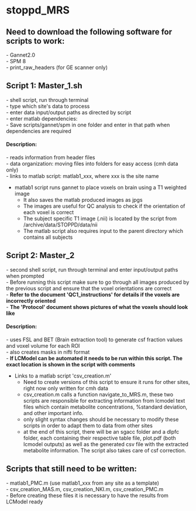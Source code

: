 # stoppd_MRS

<h2>Need to download the following software for scripts to work:</h2>
	- Gannet2.0<br>
	- SPM 8<br>
	- print_raw_headers (for GE scanner only)<br>

<h2>Script 1: Master_1.sh</h2>
	- shell script, run through terminal<br>
	- type which site's data to process<br>
	- enter data input/output paths as directed by script<br>
	- enter matlab dependencies:<br>
		- Save scripts/gannet/spm in one folder and enter in that path when dependencies are required

<h4> Description: </h4>
	- reads information from header files <br>
	- data organization: moving files into folders for easy access (cmh data only)<br>
	- links to matlab script: matlab1_xxx, where xxx is the site name<br>

- matlab1 script runs gannet to place voxels on brain using a T1 weighted image
	- It also saves the matlab produced images as jpgs
	- The images are useful for QC analysis to check if the orientation of each voxel is correct
	- The subject specific T1 image (.nii) is located by the script from /archive/data/STOPPD/data/nii
	- The matlab script also requires input to the parent directory which contains all subjects

<h2>Script 2: Master_2</h2>
	- second shell script, run through terminal and enter input/output paths when prompted<br>
	- Before running this script make sure to go through all images produced by the previous
	   script and ensure that the voxel orientations are correct	<br>
	- <strong>Refer to the document 'QC1_instructions' for details if the voxels are incorrectly oriented</strong><br>
	- <b>The 'Protocol' document shows pictures of what the voxels should look like</b>

<h4> Description: </h4>
	- uses FSL and BET (Brain extraction tool) to generate csf fraction values and voxel volume for each ROI<br>
	- also creates masks in nifti format<br>
	- <b>If LCModel can be automated it needs to be run within this script. The exact location is shown in the script with comments</b>

- Links to a matlab script 'csv_creation.m'
	- Need to create versions of this script to ensure it runs for other sites, right now only written for cmh data
	- csv_creation.m calls a function navigate_to_MRS.m, these two scripts are responsible for extracting information 
	  from lcmodel text files which contain metabolite concentrations, %standard deviation, and other important info.
	- only slight syntax changes should be necessary to modify these scripts in order to adapt them to data from other sites
	- at the end of this script, there will be an sgacc folder and a dlpfc folder, each containing their respective table file, plot.pdf (both lcmodel outputs) as well as the generated csv file with the extracted metabolite information. The script also takes care of csf correction.

<h2> Scripts that still need to be written: </h2> 
	- matlab1_PMC.m (use matlab1_xxx from any site as a template)<br>
	- csv_creation_MAS.m, csv_creation_NKI.m, csv_creation_PMC.m <br>
		- Before creating these files it is necessary to have the results from LCModel ready

